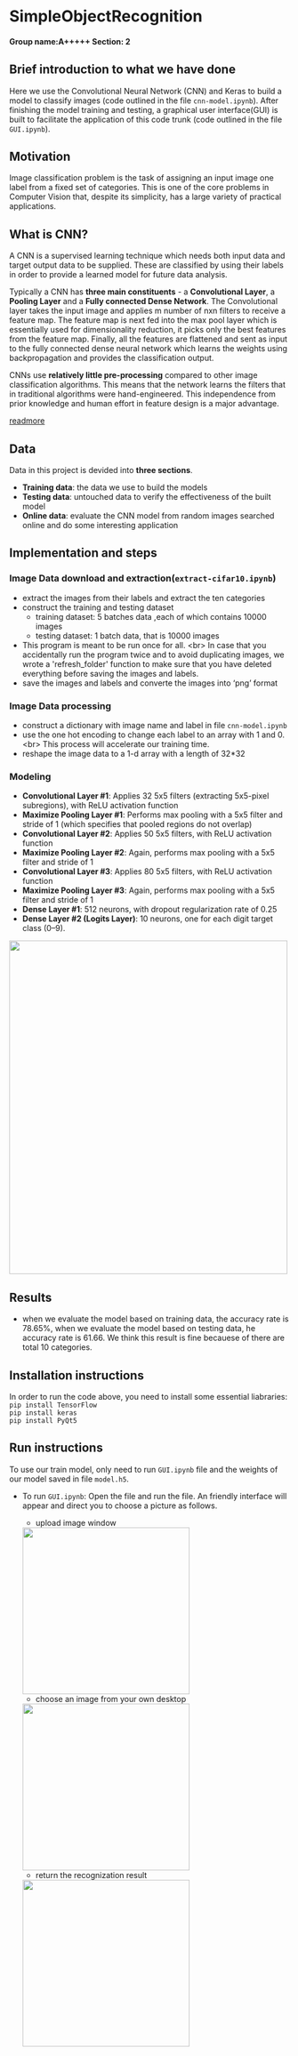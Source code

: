 # SimpleObjectRecognition
#### Group name:A+++++               Section: 2

## Brief introduction to what we have done
Here we use the Convolutional Neural Network (CNN) and Keras to build a model to classify images (code outlined in the file `cnn-model.ipynb`). After finishing the model training and testing, a graphical user interface(GUI) is built to facilitate the application of this code trunk (code outlined in the file `GUI.ipynb`).

## Motivation 
Image classification problem is the task of assigning an input image one label from a fixed set of categories. This is one of the core problems in Computer Vision that, despite its simplicity, has a large variety of practical applications.

## What is CNN?
A CNN is a supervised learning technique which needs both input data and target output data to be supplied. These are classified by using their labels in order to provide a learned model for future data analysis.

Typically a CNN has **three main constituents** - a **Convolutional Layer**, a **Pooling Layer** and a **Fully connected Dense Network**. The Convolutional layer takes the input image and applies m number of nxn filters to receive a feature map. The feature map is next fed into the max pool layer which is essentially used for dimensionality reduction, it picks only the best features from the feature map. Finally, all the features are flattened and sent as input to the fully connected dense neural network which learns the weights using backpropagation and provides the classification output.

CNNs use **relatively little pre-processing** compared to other image classification algorithms. This means that the network learns the filters that in traditional algorithms were hand-engineered. This independence from prior knowledge and human effort in feature design is a major advantage.

[readmore](https://en.wikipedia.org/wiki/Convolutional_neural_network)  

## Data
Data in this project is devided into **three sections**. 
* **Training data**: the data we use to build the models
* **Testing data**: untouched data to verify the effectiveness of the built model
* **Online data**: evaluate the CNN model from random images searched online and do some interesting application

## Implementation and steps

### Image Data download and extraction(`extract-cifar10.ipynb`)
* extract the images from their labels and extract the ten categories
* construct the training and testing dataset
    * training dataset: 5 batches data ,each of which contains 10000 images
    * testing dataset: 1 batch data, that is 10000 images 
* This program is meant to be run once for all. <br\>
In case that you accidentally run the program twice and to avoid duplicating images, we wrote a  'refresh_folder' function to make sure that you have deleted everything before saving the images and labels.
* save the images and labels and converte the images into ‘png’ format

### Image Data processing 
* construct a dictionary with image name and label in file `cnn-model.ipynb`
* use the one hot encoding to change each label to an array with 1 and 0. <br\>
This process will accelerate our training time. 
* reshape the image data to a 1-d array with a length of 32*32

### Modeling
* **Convolutional Layer #1**: Applies 32 5x5 filters (extracting 5x5-pixel subregions), with ReLU activation function
* **Maximize Pooling Layer #1**: Performs max pooling with a 5x5 filter and stride of 1 (which specifies that pooled regions do not overlap)
* **Convolutional Layer #2**: Applies 50 5x5 filters, with ReLU activation function
* **Maximize Pooling Layer #2**: Again, performs max pooling with a 5x5 filter and stride of 1
* **Convolutional Layer #3**: Applies 80 5x5 filters, with ReLU activation function
* **Maximize Pooling Layer #3**: Again, performs max pooling with a 5x5 filter and stride of 1
* **Dense Layer #1**: 512 neurons, with dropout regularization rate of 0.25
* **Dense Layer #2 (Logits Layer)**: 10 neurons, one for each digit target class (0–9).

<img src="https://github.com/nding17/SimpleObjectRecognition/blob/master/data/readme_data/pic4.png" width="500" height="600">

## Results
* when we evaluate the model based on training data, the accuracy rate is 78.65%, when we evaluate the model based on testing data, he accuracy rate is 61.66. We think this result is fine becauese of there are  total 10 categories.

## Installation instructions
In order to run the code above, you need to install some essential liabraries:<br/>
```pip install TensorFlow  ``` <br/>
```pip install keras ``` <br/>
```pip install PyQt5 ```


## Run instructions
To use our train model, only need to run `GUI.ipynb` file and the weights of our model saved in file `model.h5`.
* To run `GUI.ipynb`: Open the file and run the file. An friendly interface will appear and direct you to choose a picture as follows.
    * upload image window 
    
    <img src="https://github.com/nding17/SimpleObjectRecognition/blob/master/data/readme_data/pic1.jpg" width="300" height="300">
    
    * choose an image from your own desktop
    
    <img src="https://github.com/nding17/SimpleObjectRecognition/blob/master/data/readme_data/pic2.jpg" width="300" height="300">
    
    * return the recognization result
     
    <img src="https://github.com/nding17/SimpleObjectRecognition/blob/master/data/readme_data/pic3.jpg" width="300" height="300">
